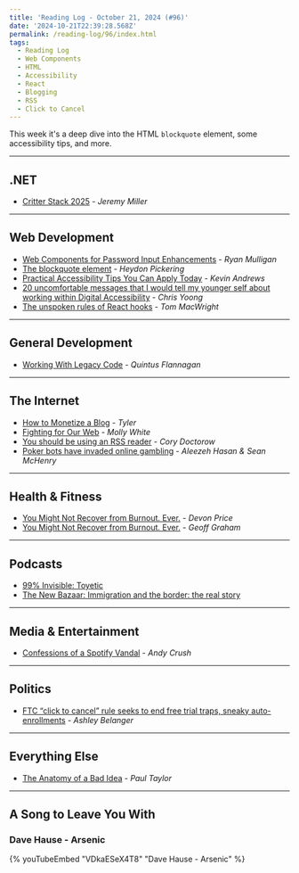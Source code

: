 ```yaml
---
title: 'Reading Log - October 21, 2024 (#96)'
date: '2024-10-21T22:39:28.568Z'
permalink: /reading-log/96/index.html
tags:
  - Reading Log
  - Web Components
  - HTML
  - Accessibility
  - React
  - Blogging
  - RSS
  - Click to Cancel
---
```


This week it's a deep dive into the HTML `blockquote` element, some accessibility tips, and more.
<!-- excerpt -->

---

## .NET

- [Critter Stack 2025](https://jeremydmiller.com/2024/09/25/critter-stack-2025/) - *Jeremy Miller*

---

## Web Development

- [Web Components for Password Input Enhancements](https://ryanmulligan.dev/blog/password-input-components/) - *Ryan Mulligan*
- [The blockquote element](https://heydonworks.com/article/the-blockquote-element/) - *Heydon Pickering*
- [Practical Accessibility Tips You Can Apply Today](https://piccalil.li/blog/practical-accessibility-tips-you-can-apply-today/) - *Kevin Andrews*
- [20 uncomfortable messages that I would tell my younger self about working within Digital Accessibility](https://chrisyoong.com/blog/20-uncomfortable-messages-to-tell-younger-self-about-accessibility) - *Chris Yoong*
- [The unspoken rules of React hooks](https://macwright.com/2024/09/19/the-extra-rules-of-hooks.html) - *Tom MacWright*

---

## General Development

- [Working With Legacy Code](https://www.simplethread.com/legacy-code/) - *Quintus Flannagan*

---

## The Internet

- [How to Monetize a Blog](https://modem.io/blog/blog-monetization/) - *Tyler*
- [Fighting for Our Web](https://m.youtube.com/watch?v=MTaeVVAvk-c&feature=youtu.be) - *Molly White*
- [You should be using an RSS reader](https://pluralistic.net/2024/10/16/keep-it-really-simple-stupid/#read-receipts-are-you-kidding-me-seriously-fuck-that-noise) - *Cory Doctorow*
- [Poker bots have invaded online gambling](https://www.marketplace.org/2024/10/14/poker-bots-russia-online-game-gambling-ai/) - *Aleezeh Hasan & Sean McHenry*

---

## Health & Fitness

- [You Might Not Recover from Burnout. Ever.](https://drdevonprice.substack.com/p/you-might-not-recover-from-burnout?fbclid=IwZXh0bgNhZW0CMTEAAR0ZtSlqNT-I_Hl7iVE11vhby4uBh-3cJvG1lkymFsjIqeca7OywMuG6xyA_aem_9gd_MbOoACi42NcCwUY7WQ) - *Devon Price*
- [You Might Not Recover from Burnout. Ever.](https://geoffgraham.me/you-might-not-recover-from-burnout-ever/) - *Geoff Graham*

---

## Podcasts

- [99% Invisible: Toyetic](https://99percentinvisible.org/episode/toyetic/)
- [The New Bazaar: Immigration and the border: the real story](https://shows.acast.com/the-new-bazaar/episodes/immigration-and-the-border-the-real-story)

---

## Media & Entertainment

- [Confessions of a Spotify Vandal](https://www.hearingthings.co/confessions-of-a-spotify-vandal/) - *Andy Crush*

---

## Politics

- [FTC “click to cancel” rule seeks to end free trial traps, sneaky auto-enrollments](https://arstechnica.com/tech-policy/2024/10/ftc-click-to-cancel-rule-seeks-to-end-free-trial-traps-sneaky-auto-enrollments/) - *Ashley Belanger*

---

## Everything Else

- [The Anatomy of a Bad Idea](https://paulitaylor.com/2024/10/20/the-anatomy-of-a-bad-idea/) - *Paul Taylor*

---

## A Song to Leave You With

### Dave Hause - Arsenic

{% youTubeEmbed "VDkaESeX4T8" "Dave Hause - Arsenic" %}


